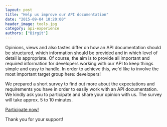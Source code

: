 ```yaml
---
layout: post
title: "Help us improve our API documentation"
date: "2015-09-04 10:20:00"
header_image: tools.jpg
category: api-experience
authors: ["Birgit"]
---
```


Opinions, views and also tastes differ on how an API documentation should be structured, which information should be provided and in which level of detail is appropriate.
Of course, the aim is to provide all important and required information for developers working with our API to keep things simple and easy to handle.
In order to achieve this, we'd like to involve the most important target group here: developers!

We prepared a short survey to find out more about the expectations and requirements you have in order to easily work with an API documentation.
We kindly ask you to participate and share your opinion with us.
The survey will take approx. 5 to 10 minutes.

[Participate now!](http://eshop.polldaddy.com/s/api-documentation)

Thank you for your support!
